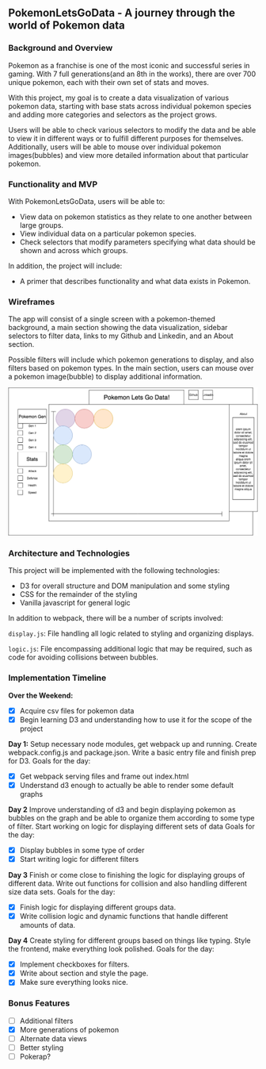 ## PokemonLetsGoData - A journey through the world of Pokemon data

### Background and Overview

Pokemon as a franchise is one of the most iconic and successful series in gaming. With 7 full generations(and an 8th in the works), there are over 700 unique pokemon, each with their own set of stats and moves. 

With this project, my goal is to create a data visualization of various pokemon data, starting with base stats across individual pokemon species and adding more categories and selectors as the project grows. 

Users will be able to check various selectors to modify the data and be able to view it in different ways or to fulfill different purposes for themselves. Additionally, users will be able to mouse over individual pokemon images(bubbles) and view more detailed information about that particular pokemon. 

### Functionality and MVP

With PokemonLetsGoData, users will be able to:
- View data on pokemon statistics as they relate to one another between large groups.
- View individual data on a particular pokemon species.
- Check selectors that modify parameters specifying what data should be shown and across which groups.

In addition, the project will include:
- A primer that describes functionality and what data exists in Pokemon.

### Wireframes

The app will consist of a single screen with a pokemon-themed background, a main section showing the data visualization, sidebar selectors to filter data, links to my Github and Linkedin, and an About section.

Possible filters will include which pokemon generations to display, and also filters based on pokemon types.
In the main section, users can mouse over a pokemon image(bubble) to display additional information. 

![Pokemon wireframe](https://github.com/marshallycheng/PokemonLetsGoData/blob/master/pokemon-js-wireframe.png)

### Architecture and Technologies

This project will be implemented with the following technologies:
- D3 for overall structure and DOM manipulation and some styling
- CSS for the remainder of the styling
- Vanilla javascript for general logic

In addition to webpack, there will be a number of scripts involved:

`display.js`: File handling all logic related to styling and organizing displays.

`logic.js`: File encompassing additional logic that may be required, such as code for avoiding collisions between bubbles.

### Implementation Timeline

**Over the Weekend:**

- [x] Acquire csv files for pokemon data
- [x] Begin learning D3 and understanding how to use it for the scope of the project

**Day 1:** Setup necessary node modules, get webpack up and running. Create webpack.config.js and package.json. Write a basic entry file and finish prep for D3. 
Goals for the day:
- [x] Get webpack serving files and frame out index.html
- [x] Understand d3 enough to actually be able to render some default graphs

**Day 2** Improve understanding of d3 and begin displaying pokemon as bubbles on the graph and be able to organize them according to some type of filter. Start working on logic for displaying different sets of data
Goals for the day:
- [x] Display bubbles in some type of order
- [x] Start writing logic for different filters

**Day 3** Finish or come close to finishing the logic for displaying groups of different data. Write out functions for collision and also handling different size data sets.
Goals for the day:
- [x] Finish logic for displaying different groups data.
- [x] Write collision logic and dynamic functions that handle different amounts of data.

**Day 4** Create styling for different groups based on things like typing. Style the frontend, make everything look polished. 
Goals for the day:
- [x] Implement checkboxes for filters.
- [x] Write about section and style the page.
- [x] Make sure everything looks nice.

### Bonus Features
- [ ] Additional filters
- [x] More generations of pokemon
- [ ] Alternate data views
- [ ] Better styling
- [ ] Pokerap?

